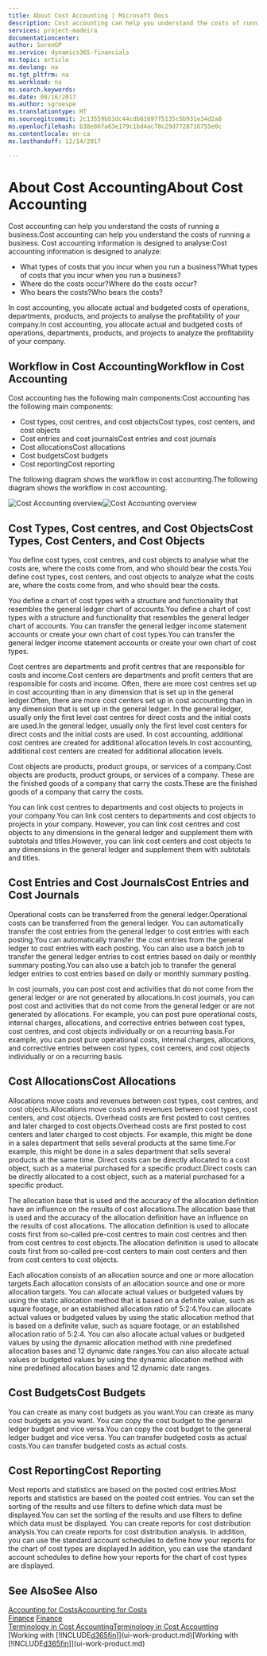 ```yaml
---
title: About Cost Accounting | Microsoft Docs
description: Cost accounting can help you understand the costs of running a business.
services: project-madeira
documentationcenter: 
author: SorenGP
ms.service: dynamics365-financials
ms.topic: article
ms.devlang: na
ms.tgt_pltfrm: na
ms.workload: na
ms.search.keywords: 
ms.date: 08/16/2017
ms.author: sgroespe
ms.translationtype: HT
ms.sourcegitcommit: 2c13559bb3dc44cdb61697f5135c5b931e34d2a8
ms.openlocfilehash: b38e86fa63e179c1bd4ac78c29d7728716755e0c
ms.contentlocale: en-ca
ms.lasthandoff: 12/14/2017

---
```

# <a name="about-cost-accounting"></a><span data-ttu-id="60088-103">About Cost Accounting</span><span class="sxs-lookup"><span data-stu-id="60088-103">About Cost Accounting</span></span>
<span data-ttu-id="60088-104">Cost accounting can help you understand the costs of running a business.</span><span class="sxs-lookup"><span data-stu-id="60088-104">Cost accounting can help you understand the costs of running a business.</span></span> <span data-ttu-id="60088-105">Cost accounting information is designed to analyse:</span><span class="sxs-lookup"><span data-stu-id="60088-105">Cost accounting information is designed to analyze:</span></span>  

-   <span data-ttu-id="60088-106">What types of costs that you incur when you run a business?</span><span class="sxs-lookup"><span data-stu-id="60088-106">What types of costs that you incur when you run a business?</span></span>  
-   <span data-ttu-id="60088-107">Where do the costs occur?</span><span class="sxs-lookup"><span data-stu-id="60088-107">Where do the costs occur?</span></span>  
-   <span data-ttu-id="60088-108">Who bears the costs?</span><span class="sxs-lookup"><span data-stu-id="60088-108">Who bears the costs?</span></span>  

<span data-ttu-id="60088-109">In cost accounting, you allocate actual and budgeted costs of operations, departments, products, and projects to analyse the profitability of your company.</span><span class="sxs-lookup"><span data-stu-id="60088-109">In cost accounting, you allocate actual and budgeted costs of operations, departments, products, and projects to analyze the profitability of your company.</span></span>  

## <a name="workflow-in-cost-accounting"></a><span data-ttu-id="60088-110">Workflow in Cost Accounting</span><span class="sxs-lookup"><span data-stu-id="60088-110">Workflow in Cost Accounting</span></span>  
<span data-ttu-id="60088-111">Cost accounting has the following main components:</span><span class="sxs-lookup"><span data-stu-id="60088-111">Cost accounting has the following main components:</span></span>  

-   <span data-ttu-id="60088-112">Cost types, cost centres, and cost objects</span><span class="sxs-lookup"><span data-stu-id="60088-112">Cost types, cost centers, and cost objects</span></span>  
-   <span data-ttu-id="60088-113">Cost entries and cost journals</span><span class="sxs-lookup"><span data-stu-id="60088-113">Cost entries and cost journals</span></span>  
-   <span data-ttu-id="60088-114">Cost allocations</span><span class="sxs-lookup"><span data-stu-id="60088-114">Cost allocations</span></span>  
-   <span data-ttu-id="60088-115">Cost budgets</span><span class="sxs-lookup"><span data-stu-id="60088-115">Cost budgets</span></span>
-   <span data-ttu-id="60088-116">Cost reporting</span><span class="sxs-lookup"><span data-stu-id="60088-116">Cost reporting</span></span>  

<span data-ttu-id="60088-117">The following diagram shows the workflow in cost accounting.</span><span class="sxs-lookup"><span data-stu-id="60088-117">The following diagram shows the workflow in cost accounting.</span></span>  

<span data-ttu-id="60088-118">![Cost Accounting overview](media/costaccountingoverview.png "CostAccountingOverview")</span><span class="sxs-lookup"><span data-stu-id="60088-118">![Cost Accounting overview](media/costaccountingoverview.png "CostAccountingOverview")</span></span>  

## <a name="cost-types-cost-centers-and-cost-objects"></a><span data-ttu-id="60088-119">Cost Types, Cost centres, and Cost Objects</span><span class="sxs-lookup"><span data-stu-id="60088-119">Cost Types, Cost Centers, and Cost Objects</span></span>  
<span data-ttu-id="60088-120">You define cost types, cost centres, and cost objects to analyse what the costs are, where the costs come from, and who should bear the costs.</span><span class="sxs-lookup"><span data-stu-id="60088-120">You define cost types, cost centers, and cost objects to analyze what the costs are, where the costs come from, and who should bear the costs.</span></span>  

<span data-ttu-id="60088-121">You define a chart of cost types with a structure and functionality that resembles the general ledger chart of accounts.</span><span class="sxs-lookup"><span data-stu-id="60088-121">You define a chart of cost types with a structure and functionality that resembles the general ledger chart of accounts.</span></span> <span data-ttu-id="60088-122">You can transfer the general ledger income statement accounts or create your own chart of cost types.</span><span class="sxs-lookup"><span data-stu-id="60088-122">You can transfer the general ledger income statement accounts or create your own chart of cost types.</span></span>  

<span data-ttu-id="60088-123">Cost centres are departments and profit centres that are responsible for costs and income.</span><span class="sxs-lookup"><span data-stu-id="60088-123">Cost centers are departments and profit centers that are responsible for costs and income.</span></span> <span data-ttu-id="60088-124">Often, there are more cost centres set up in cost accounting than in any dimension that is set up in the general ledger.</span><span class="sxs-lookup"><span data-stu-id="60088-124">Often, there are more cost centers set up in cost accounting than in any dimension that is set up in the general ledger.</span></span> <span data-ttu-id="60088-125">In the general ledger, usually only the first level cost centres for direct costs and the initial costs are used.</span><span class="sxs-lookup"><span data-stu-id="60088-125">In the general ledger, usually only the first level cost centers for direct costs and the initial costs are used.</span></span> <span data-ttu-id="60088-126">In cost accounting, additional cost centres are created for additional allocation levels.</span><span class="sxs-lookup"><span data-stu-id="60088-126">In cost accounting, additional cost centers are created for additional allocation levels.</span></span>  

<span data-ttu-id="60088-127">Cost objects are products, product groups, or services of a company.</span><span class="sxs-lookup"><span data-stu-id="60088-127">Cost objects are products, product groups, or services of a company.</span></span> <span data-ttu-id="60088-128">These are the finished goods of a company that carry the costs.</span><span class="sxs-lookup"><span data-stu-id="60088-128">These are the finished goods of a company that carry the costs.</span></span>  

<span data-ttu-id="60088-129">You can link cost centres to departments and cost objects to projects in your company.</span><span class="sxs-lookup"><span data-stu-id="60088-129">You can link cost centers to departments and cost objects to projects in your company.</span></span> <span data-ttu-id="60088-130">However, you can link cost centres and cost objects to any dimensions in the general ledger and supplement them with subtotals and titles.</span><span class="sxs-lookup"><span data-stu-id="60088-130">However, you can link cost centers and cost objects to any dimensions in the general ledger and supplement them with subtotals and titles.</span></span>  

## <a name="cost-entries-and-cost-journals"></a><span data-ttu-id="60088-131">Cost Entries and Cost Journals</span><span class="sxs-lookup"><span data-stu-id="60088-131">Cost Entries and Cost Journals</span></span>  
<span data-ttu-id="60088-132">Operational costs can be transferred from the general ledger.</span><span class="sxs-lookup"><span data-stu-id="60088-132">Operational costs can be transferred from the general ledger.</span></span> <span data-ttu-id="60088-133">You can automatically transfer the cost entries from the general ledger to cost entries with each posting.</span><span class="sxs-lookup"><span data-stu-id="60088-133">You can automatically transfer the cost entries from the general ledger to cost entries with each posting.</span></span> <span data-ttu-id="60088-134">You can also use a batch job to transfer the general ledger entries to cost entries based on daily or monthly summary posting.</span><span class="sxs-lookup"><span data-stu-id="60088-134">You can also use a batch job to transfer the general ledger entries to cost entries based on daily or monthly summary posting.</span></span>  

<span data-ttu-id="60088-135">In cost journals, you can post cost and activities that do not come from the general ledger or are not generated by allocations.</span><span class="sxs-lookup"><span data-stu-id="60088-135">In cost journals, you can post cost and activities that do not come from the general ledger or are not generated by allocations.</span></span> <span data-ttu-id="60088-136">For example, you can post pure operational costs, internal charges, allocations, and corrective entries between cost types, cost centres, and cost objects individually or on a recurring basis.</span><span class="sxs-lookup"><span data-stu-id="60088-136">For example, you can post pure operational costs, internal charges, allocations, and corrective entries between cost types, cost centers, and cost objects individually or on a recurring basis.</span></span>  

## <a name="cost-allocations"></a><span data-ttu-id="60088-137">Cost Allocations</span><span class="sxs-lookup"><span data-stu-id="60088-137">Cost Allocations</span></span>  
<span data-ttu-id="60088-138">Allocations move costs and revenues between cost types, cost centres, and cost objects.</span><span class="sxs-lookup"><span data-stu-id="60088-138">Allocations move costs and revenues between cost types, cost centers, and cost objects.</span></span> <span data-ttu-id="60088-139">Overhead costs are first posted to cost centres and later charged to cost objects.</span><span class="sxs-lookup"><span data-stu-id="60088-139">Overhead costs are first posted to cost centers and later charged to cost objects.</span></span> <span data-ttu-id="60088-140">For example, this might be done in a sales department that sells several products at the same time.</span><span class="sxs-lookup"><span data-stu-id="60088-140">For example, this might be done in a sales department that sells several products at the same time.</span></span> <span data-ttu-id="60088-141">Direct costs can be directly allocated to a cost object, such as a material purchased for a specific product.</span><span class="sxs-lookup"><span data-stu-id="60088-141">Direct costs can be directly allocated to a cost object, such as a material purchased for a specific product.</span></span>  

<span data-ttu-id="60088-142">The allocation base that is used and the accuracy of the allocation definition have an influence on the results of cost allocations.</span><span class="sxs-lookup"><span data-stu-id="60088-142">The allocation base that is used and the accuracy of the allocation definition have an influence on the results of cost allocations.</span></span> <span data-ttu-id="60088-143">The allocation definition is used to allocate costs first from so-called pre-cost centres to main cost centres and then from cost centres to cost objects.</span><span class="sxs-lookup"><span data-stu-id="60088-143">The allocation definition is used to allocate costs first from so-called pre-cost centers to main cost centers and then from cost centers to cost objects.</span></span>  

<span data-ttu-id="60088-144">Each allocation consists of an allocation source and one or more allocation targets.</span><span class="sxs-lookup"><span data-stu-id="60088-144">Each allocation consists of an allocation source and one or more allocation targets.</span></span> <span data-ttu-id="60088-145">You can allocate actual values or budgeted values by using the static allocation method that is based on a definite value, such as square footage, or an established allocation ratio of 5:2:4.</span><span class="sxs-lookup"><span data-stu-id="60088-145">You can allocate actual values or budgeted values by using the static allocation method that is based on a definite value, such as square footage, or an established allocation ratio of 5:2:4.</span></span> <span data-ttu-id="60088-146">You can also allocate actual values or budgeted values by using the dynamic allocation method with nine predefined allocation bases and 12 dynamic date ranges.</span><span class="sxs-lookup"><span data-stu-id="60088-146">You can also allocate actual values or budgeted values by using the dynamic allocation method with nine predefined allocation bases and 12 dynamic date ranges.</span></span>  

## <a name="cost-budgets"></a><span data-ttu-id="60088-147">Cost Budgets</span><span class="sxs-lookup"><span data-stu-id="60088-147">Cost Budgets</span></span>  
<span data-ttu-id="60088-148">You can create as many cost budgets as you want.</span><span class="sxs-lookup"><span data-stu-id="60088-148">You can create as many cost budgets as you want.</span></span> <span data-ttu-id="60088-149">You can copy the cost budget to the general ledger budget and vice versa.</span><span class="sxs-lookup"><span data-stu-id="60088-149">You can copy the cost budget to the general ledger budget and vice versa.</span></span> <span data-ttu-id="60088-150">You can transfer budgeted costs as actual costs.</span><span class="sxs-lookup"><span data-stu-id="60088-150">You can transfer budgeted costs as actual costs.</span></span>  

## <a name="cost-reporting"></a><span data-ttu-id="60088-151">Cost Reporting</span><span class="sxs-lookup"><span data-stu-id="60088-151">Cost Reporting</span></span>  
<span data-ttu-id="60088-152">Most reports and statistics are based on the posted cost entries.</span><span class="sxs-lookup"><span data-stu-id="60088-152">Most reports and statistics are based on the posted cost entries.</span></span> <span data-ttu-id="60088-153">You can set the sorting of the results and use filters to define which data must be displayed.</span><span class="sxs-lookup"><span data-stu-id="60088-153">You can set the sorting of the results and use filters to define which data must be displayed.</span></span> <span data-ttu-id="60088-154">You can create reports for cost distribution analysis.</span><span class="sxs-lookup"><span data-stu-id="60088-154">You can create reports for cost distribution analysis.</span></span> <span data-ttu-id="60088-155">In addition, you can use the standard account schedules to define how your reports for the chart of cost types are displayed.</span><span class="sxs-lookup"><span data-stu-id="60088-155">In addition, you can use the standard account schedules to define how your reports for the chart of cost types are displayed.</span></span>  

## <a name="see-also"></a><span data-ttu-id="60088-156">See Also</span><span class="sxs-lookup"><span data-stu-id="60088-156">See Also</span></span>  
 [<span data-ttu-id="60088-157">Accounting for Costs</span><span class="sxs-lookup"><span data-stu-id="60088-157">Accounting for Costs</span></span>](finance-manage-cost-accounting.md)  
 <span data-ttu-id="60088-158">[Finance](finance.md) </span><span class="sxs-lookup"><span data-stu-id="60088-158">[Finance](finance.md) </span></span>  
 [<span data-ttu-id="60088-159">Terminology in Cost Accounting</span><span class="sxs-lookup"><span data-stu-id="60088-159">Terminology in Cost Accounting</span></span>](finance-terminology-in-cost-accounting.md)  
 <span data-ttu-id="60088-160">[Working with [!INCLUDE[d365fin](includes/d365fin_md.md)]](ui-work-product.md)</span><span class="sxs-lookup"><span data-stu-id="60088-160">[Working with [!INCLUDE[d365fin](includes/d365fin_md.md)]](ui-work-product.md)</span></span>

